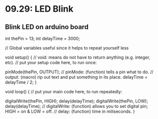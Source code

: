 # 09.29: LED Blink
## Blink LED on arduino board

int thePin = 13;
int delayTime = 3000;

// Global variables useful since it helps to repeat yourself less

void setup() 
{
  // void: means do not have to return anything (e.g. integer, etc). 
  // put your setup code here, to run once:

  pinMode(thePin, OUTPUT); 
  // pinMode: (function) tells a pin what to do.
  // output: (macro) rip out text and put something in its place. 
  delayTime = delayTime / 2; 
}

void loop() 
{
  // put your main code here, to run repeatedly:
  
  digitalWrite(thePin, HIGH); 
  delay(delayTime);
  digitalWrite(thePin, LOW);
  delay(delayTime);
  // digitalWrite: (function) allows you to set digital pin; HIGH = on & LOW = off.
  // delay: (function) time in miliseconds.
}

